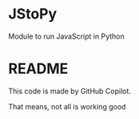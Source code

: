 # JStoPy
Module to run JavaScript in Python

# README
This code is made by GitHub Copilot.

That means, not all is working good
